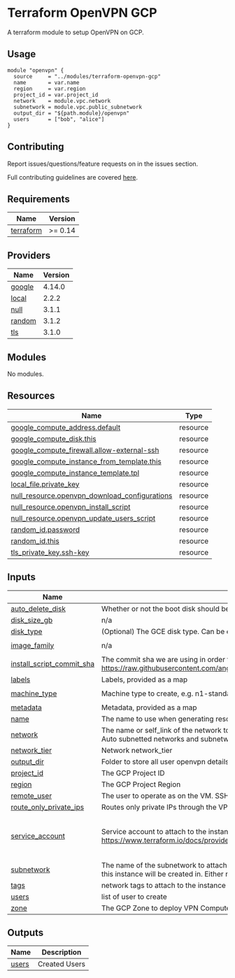 # Terraform OpenVPN GCP
A terraform module to setup OpenVPN on GCP.


## Usage

```hcl
module "openvpn" {
  source     = "../modules/terraform-openvpn-gcp"
  name       = var.name
  region     = var.region
  project_id = var.project_id
  network    = module.vpc.network
  subnetwork = module.vpc.public_subnetwork
  output_dir = "${path.module}/openvpn"
  users      = ["bob", "alice"]
}

```

## Contributing

Report issues/questions/feature requests on in the issues section.

Full contributing guidelines are covered [here](CONTRIBUTING.md).

<!-- BEGINNING OF PRE-COMMIT-TERRAFORM DOCS HOOK -->
## Requirements

| Name | Version |
|------|---------|
| <a name="requirement_terraform"></a> [terraform](#requirement\_terraform) | >= 0.14 |

## Providers

| Name | Version |
|------|---------|
| <a name="provider_google"></a> [google](#provider\_google) | 4.14.0 |
| <a name="provider_local"></a> [local](#provider\_local) | 2.2.2 |
| <a name="provider_null"></a> [null](#provider\_null) | 3.1.1 |
| <a name="provider_random"></a> [random](#provider\_random) | 3.1.2 |
| <a name="provider_tls"></a> [tls](#provider\_tls) | 3.1.0 |

## Modules

No modules.

## Resources

| Name | Type |
|------|------|
| [google_compute_address.default](https://registry.terraform.io/providers/hashicorp/google/latest/docs/resources/compute_address) | resource |
| [google_compute_disk.this](https://registry.terraform.io/providers/hashicorp/google/latest/docs/resources/compute_disk) | resource |
| [google_compute_firewall.allow-external-ssh](https://registry.terraform.io/providers/hashicorp/google/latest/docs/resources/compute_firewall) | resource |
| [google_compute_instance_from_template.this](https://registry.terraform.io/providers/hashicorp/google/latest/docs/resources/compute_instance_from_template) | resource |
| [google_compute_instance_template.tpl](https://registry.terraform.io/providers/hashicorp/google/latest/docs/resources/compute_instance_template) | resource |
| [local_file.private_key](https://registry.terraform.io/providers/hashicorp/local/latest/docs/resources/file) | resource |
| [null_resource.openvpn_download_configurations](https://registry.terraform.io/providers/hashicorp/null/latest/docs/resources/resource) | resource |
| [null_resource.openvpn_install_script](https://registry.terraform.io/providers/hashicorp/null/latest/docs/resources/resource) | resource |
| [null_resource.openvpn_update_users_script](https://registry.terraform.io/providers/hashicorp/null/latest/docs/resources/resource) | resource |
| [random_id.password](https://registry.terraform.io/providers/hashicorp/random/latest/docs/resources/id) | resource |
| [random_id.this](https://registry.terraform.io/providers/hashicorp/random/latest/docs/resources/id) | resource |
| [tls_private_key.ssh-key](https://registry.terraform.io/providers/hashicorp/tls/latest/docs/resources/private_key) | resource |

## Inputs

| Name | Description | Type | Default | Required |
|------|-------------|------|---------|:--------:|
| <a name="input_auto_delete_disk"></a> [auto\_delete\_disk](#input\_auto\_delete\_disk) | Whether or not the boot disk should be auto-deleted | `bool` | `false` | no |
| <a name="input_disk_size_gb"></a> [disk\_size\_gb](#input\_disk\_size\_gb) | n/a | `string` | `"30"` | no |
| <a name="input_disk_type"></a> [disk\_type](#input\_disk\_type) | (Optional) The GCE disk type. Can be either pd-ssd, local-ssd, pd-balanced or pd-standard | `string` | `"pd-standard"` | no |
| <a name="input_image_family"></a> [image\_family](#input\_image\_family) | n/a | `string` | `"ubuntu-2004-lts"` | no |
| <a name="input_install_script_commit_sha"></a> [install\_script\_commit\_sha](#input\_install\_script\_commit\_sha) | The commit sha we are using in order to determine which version of the install file to use: https://raw.githubusercontent.com/angristan/openvpn-install/7d5c2d9/openvpn-install.sh | `string` | `"7d5c2d9"` | no |
| <a name="input_labels"></a> [labels](#input\_labels) | Labels, provided as a map | `map` | `{}` | no |
| <a name="input_machine_type"></a> [machine\_type](#input\_machine\_type) | Machine type to create, e.g. n1-standard-1 | `string` | `"n1-standard-1"` | no |
| <a name="input_metadata"></a> [metadata](#input\_metadata) | Metadata, provided as a map | `map` | `{}` | no |
| <a name="input_name"></a> [name](#input\_name) | The name to use when generating resources | `string` | n/a | yes |
| <a name="input_network"></a> [network](#input\_network) | The name or self\_link of the network to attach this interface to. Use network attribute for Legacy or Auto subnetted networks and subnetwork for custom subnetted networks. | `string` | `"default"` | no |
| <a name="input_network_tier"></a> [network\_tier](#input\_network\_tier) | Network network\_tier | `string` | `"STANDARD"` | no |
| <a name="input_output_dir"></a> [output\_dir](#input\_output\_dir) | Folder to store all user openvpn details | `string` | `"openvpn"` | no |
| <a name="input_project_id"></a> [project\_id](#input\_project\_id) | The GCP Project ID | `any` | `null` | no |
| <a name="input_region"></a> [region](#input\_region) | The GCP Project Region | `any` | `null` | no |
| <a name="input_remote_user"></a> [remote\_user](#input\_remote\_user) | The user to operate as on the VM. SSH Key is generated for this user | `string` | `"ubuntu"` | no |
| <a name="input_route_only_private_ips"></a> [route\_only\_private\_ips](#input\_route\_only\_private\_ips) | Routes only private IPs through the VPN (10.0.0.0/8, 172.16.0.0/12, 192.168.0.0/16) | `bool` | `false` | no |
| <a name="input_service_account"></a> [service\_account](#input\_service\_account) | Service account to attach to the instance. See https://www.terraform.io/docs/providers/google/r/compute_instance_template.html#service_account. | <pre>object({<br>    email  = string,<br>    scopes = set(string)<br>  })</pre> | <pre>{<br>  "email": null,<br>  "scopes": []<br>}</pre> | no |
| <a name="input_subnetwork"></a> [subnetwork](#input\_subnetwork) | The name of the subnetwork to attach this interface to. The subnetwork must exist in the same region this instance will be created in. Either network or subnetwork must be provided. | `any` | `null` | no |
| <a name="input_tags"></a> [tags](#input\_tags) | network tags to attach to the instance | `list` | `[]` | no |
| <a name="input_users"></a> [users](#input\_users) | list of user to create | `list(string)` | `[]` | no |
| <a name="input_zone"></a> [zone](#input\_zone) | The GCP Zone to deploy VPN Compute instance to | `any` | n/a | yes |

## Outputs

| Name | Description |
|------|-------------|
| <a name="output_users"></a> [users](#output\_users) | Created Users |
<!-- END OF PRE-COMMIT-TERRAFORM DOCS HOOK -->

